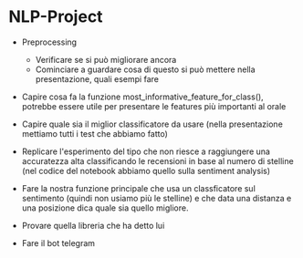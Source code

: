# NLP-Project

- Preprocessing
    - Verificare se si può migliorare ancora
    - Cominciare a guardare cosa di questo si può mettere nella presentazione, quali esempi fare


- Capire cosa fa la funzione most_informative_feature_for_class(), potrebbe essere utile per presentare le features più importanti al orale

- Capire quale sia il miglior classificatore da usare (nella presentazione mettiamo tutti i test che abbiamo fatto)

- Replicare l'esperimento del tipo che non riesce a raggiungere una accuratezza alta classificando le recensioni in base al numero di stelline (nel codice del notebook abbiamo quello sulla sentiment analysis)

- Fare la nostra funzione principale che usa un classficatore sul sentimento (quindi non usiamo più le stelline) e che data una distanza e una posizione dica quale sia quello migliore.

- Provare quella libreria che ha detto lui

- Fare il bot telegram
